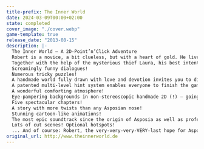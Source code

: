 ```yaml
---
title-prefix: The Inner World
date: 2024-03-09T00:00+02:00
state: completed
cover_image: "./cover.webp"
game-template: true
release_date: "2013-08-15"
description: |-
  The Inner World – A 2D-Point’n’Click Adventure
  Robert is a novice, a bit clueless, but with a heart of gold. He lives a peaceful life as a court musician in Asposia's largest wind monastery. Contrary to the laws of physics, Asposia is an enormous, hollow space surrounded by an infinite expanse of earth. The world's air is provided through three wind fountains, but as one wind fountain after the other petered out and the wind gods came to Asposia, all of the sudden Robert found him in the middle of a whirlwind.
  Together with the help of the mysterious thief Laura, his best intentions and no clue whatsoever, Robert sets off on his adventure to discover the secret of the wind's disappearance. Will the young adventurer be able to save his world? And what are Laura´s secret intentions…?Features, Features, Features! This is where The Inner World shows what it means to be lavishly with tons of content waiting for you:
  Screamingly funny dialogues!
  Numerous tricky puzzles!
  A handmade world fully drawn with love and devotion invites you to discover countless details (at least 325!).
  A patented multi-level hint system enables everyone to finish the game!
  A wonderful comforting atmosphere!
  Eye-pampering backgrounds in non-stereoscopic handmade 2D (!) – going up against all current graphic trends!
  Five spectacular chapters!
  A story with more twists than any Asposian nose!
  Stunning cartoon-like animations!
  The most epic soundtrack since the origin of Asposia as well as professional voice overs – even lip sync!
  Lots of cut scenes! Optional hotspots!
  ... And of course: Robert, the very-very-very-VERY-last hope for Asposia!
original_url: http://www.theinnerworld.de
---
```

